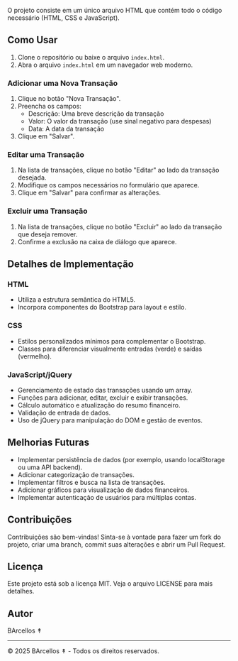
O projeto consiste em um único arquivo HTML que contém todo o código necessário (HTML, CSS e JavaScript).

## Como Usar

1. Clone o repositório ou baixe o arquivo `index.html`.
2. Abra o arquivo `index.html` em um navegador web moderno.

### Adicionar uma Nova Transação

1. Clique no botão "Nova Transação".
2. Preencha os campos:
   - Descrição: Uma breve descrição da transação
   - Valor: O valor da transação (use sinal negativo para despesas)
   - Data: A data da transação
3. Clique em "Salvar".

### Editar uma Transação

1. Na lista de transações, clique no botão "Editar" ao lado da transação desejada.
2. Modifique os campos necessários no formulário que aparece.
3. Clique em "Salvar" para confirmar as alterações.

### Excluir uma Transação

1. Na lista de transações, clique no botão "Excluir" ao lado da transação que deseja remover.
2. Confirme a exclusão na caixa de diálogo que aparece.

## Detalhes de Implementação

### HTML

- Utiliza a estrutura semântica do HTML5.
- Incorpora componentes do Bootstrap para layout e estilo.

### CSS

- Estilos personalizados mínimos para complementar o Bootstrap.
- Classes para diferenciar visualmente entradas (verde) e saídas (vermelho).

### JavaScript/jQuery

- Gerenciamento de estado das transações usando um array.
- Funções para adicionar, editar, excluir e exibir transações.
- Cálculo automático e atualização do resumo financeiro.
- Validação de entrada de dados.
- Uso de jQuery para manipulação do DOM e gestão de eventos.

## Melhorias Futuras

- Implementar persistência de dados (por exemplo, usando localStorage ou uma API backend).
- Adicionar categorização de transações.
- Implementar filtros e busca na lista de transações.
- Adicionar gráficos para visualização de dados financeiros.
- Implementar autenticação de usuários para múltiplas contas.

## Contribuições

Contribuições são bem-vindas! Sinta-se à vontade para fazer um fork do projeto, criar uma branch, commit suas alterações e abrir um Pull Request.

## Licença

Este projeto está sob a licença MIT. Veja o arquivo LICENSE para mais detalhes.

## Autor

BArcellos ↟

---

© 2025 BArcellos ↟ - Todos os direitos reservados.